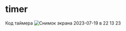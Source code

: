 # timer
Код таймера 
![Снимок экрана 2023-07-19 в 22 13 23](https://github.com/webdokito/timer/assets/787504/1160206a-d629-4b14-83e0-e24f5c903e3f)
